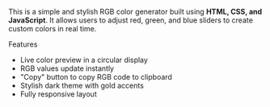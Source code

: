 This is a simple and stylish RGB color generator built using **HTML, CSS, and JavaScript**.
It allows users to adjust red, green, and blue sliders to create custom colors in real time.

Features
* Live color preview in a circular display
* RGB values update instantly
* "Copy" button to copy RGB code to clipboard
* Stylish dark theme with gold accents
* Fully responsive layout

